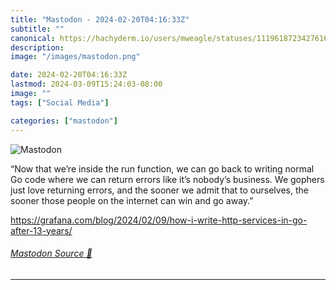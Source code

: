 ```yaml
---
title: "Mastodon - 2024-02-20T04:16:33Z"
subtitle: ""
canonical: https://hachyderm.io/users/mweagle/statuses/111961872342761662
description:
image: "/images/mastodon.png"

date: 2024-02-20T04:16:33Z
lastmod: 2024-03-09T15:24:03-08:00
image: ""
tags: ["Social Media"]

categories: ["mastodon"]
---
```

![Mastodon](/images/mastodon.png)

<p>“Now that we’re inside the run function, we can go back to writing normal Go code where we can return errors like it’s nobody’s business. We gophers just love returning errors, and the sooner we admit that to ourselves, the sooner those people on the internet can win and go away.”</p><p><a href="https://grafana.com/blog/2024/02/09/how-i-write-http-services-in-go-after-13-years/" target="_blank" rel="nofollow noopener noreferrer" translate="no"><span class="invisible">https://</span><span class="ellipsis">grafana.com/blog/2024/02/09/ho</span><span class="invisible">w-i-write-http-services-in-go-after-13-years/</span></a></p>


###### [Mastodon Source 🐘](https://hachyderm.io/@mweagle/111961872342761662)

___
